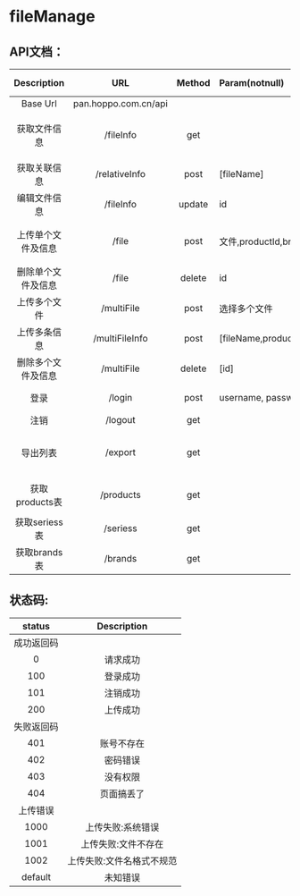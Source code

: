 # fileManage
## API文档：
| Description | URL | Method | Param(notnull) | Param(nullable) |Content-Type| Tips |
:------: | :-------:|:------:|:----------------|:----------------|:----------:|:----:|
| Base Url | pan.hoppo.com.cn/api |
| 获取文件信息 | /fileInfo | get |  | keyword, fileType, brandId, seriesId |  | 参数用于过滤(and) |
| 获取关联信息 | /relativeInfo | post | [fileName] |  | formData | 数组可以为单个 |
| 编辑文件信息 | /fileInfo | update | id | newBrandName, newSeriesName | json | 参数更新(or) |
| 上传单个文件及信息 | /file | post | 文件,productId,brand,name | | formData | 文件名必须为:code_类型.后缀 |
| 删除单个文件及信息 | /file | delete | id |  | json |  |
| 上传多个文件 | /multiFile | post | 选择多个文件 | | formData | 用ctrl或shift |
| 上传多条信息 | /multiFileInfo | post | [fileName,productId,brand,name] |  | json | 和/multiFile配合使用 |
| 删除多个文件及信息 | /multiFile | delete | [id] |  | json | 传递所有需被删除的id |
| 登录 | /login | post | username, password | rememberMe | formData | 是否设置cookies |
| 注销 | /logout | get |  | | | | method随意 |
| 导出列表 | /export | get |  | keyword, fileType, brandId, seriesId |  | 参数用于过滤(and) |
| 获取products表 | /products | get |  | keyword, brandId, seriesId | | 参数用于过滤(and) |
| 获取seriess表 | /seriess | get |  | keyword, brandId |  | 参数用于过滤(and) |
| 获取brands表 | /brands | get |  | keyword |  | 参数用于过滤(and) |

## 状态码:
| status | Description |
|:------:|:-----------:|
| 成功返回码 |
| 0 | 请求成功 |
| 100 | 登录成功 |
| 101 | 注销成功 |
| 200 | 上传成功 |
| 失败返回码 |
| 401 | 账号不存在 |
| 402 | 密码错误 |
| 403 | 没有权限 |
| 404 | 页面搞丢了 |
| 上传错误 |
| 1000 | 上传失败:系统错误 |
| 1001 | 上传失败:文件不存在 |
| 1002 | 上传失败:文件名格式不规范 |
| default | 未知错误 |
